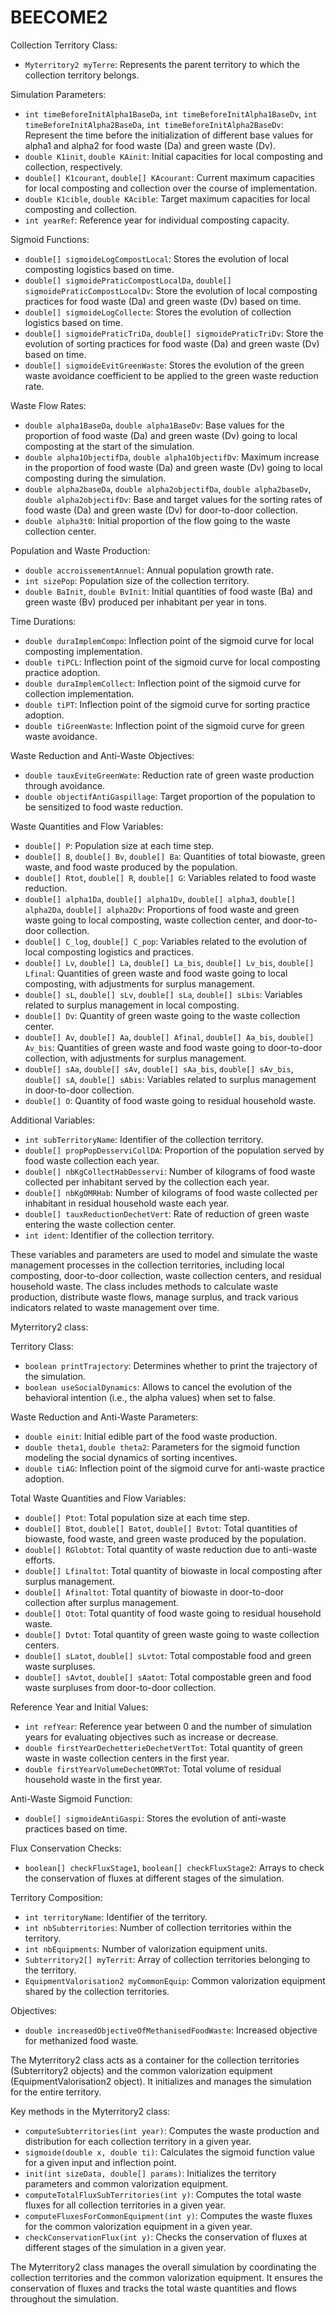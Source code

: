 # BEECOME2

Collection Territory Class:
- `Myterritory2 myTerre`: Represents the parent territory to which the collection territory belongs.

Simulation Parameters:
- `int timeBeforeInitAlpha1BaseDa`, `int timeBeforeInitAlpha1BaseDv`, `int timeBeforeInitAlpha2BaseDa`, `int timeBeforeInitAlpha2BaseDv`: Represent the time before the initialization of different base values for alpha1 and alpha2 for food waste (Da) and green waste (Dv).
- `double K1init`, `double KAinit`: Initial capacities for local composting and collection, respectively.
- `double[] K1courant`, `double[] KAcourant`: Current maximum capacities for local composting and collection over the course of implementation.
- `double K1cible`, `double KAcible`: Target maximum capacities for local composting and collection.
- `int yearRef`: Reference year for individual composting capacity.

Sigmoid Functions:
- `double[] sigmoideLogCompostLocal`: Stores the evolution of local composting logistics based on time.
- `double[] sigmoidePraticCompostLocalDa`, `double[] sigmoidePraticCompostLocalDv`: Store the evolution of local composting practices for food waste (Da) and green waste (Dv) based on time.
- `double[] sigmoideLogCollecte`: Stores the evolution of collection logistics based on time.
- `double[] sigmoidePraticTriDa`, `double[] sigmoidePraticTriDv`: Store the evolution of sorting practices for food waste (Da) and green waste (Dv) based on time.
- `double[] sigmoideEvitGreenWaste`: Stores the evolution of the green waste avoidance coefficient to be applied to the green waste reduction rate.

Waste Flow Rates:
- `double alpha1BaseDa`, `double alpha1BaseDv`: Base values for the proportion of food waste (Da) and green waste (Dv) going to local composting at the start of the simulation.
- `double alpha1ObjectifDa`, `double alpha1ObjectifDv`: Maximum increase in the proportion of food waste (Da) and green waste (Dv) going to local composting during the simulation.
- `double alpha2baseDa`, `double alpha2objectifDa`, `double alpha2baseDv`, `double alpha2objectifDv`: Base and target values for the sorting rates of food waste (Da) and green waste (Dv) for door-to-door collection.
- `double alpha3t0`: Initial proportion of the flow going to the waste collection center.

Population and Waste Production:
- `double accroissementAnnuel`: Annual population growth rate.
- `int sizePop`: Population size of the collection territory.
- `double BaInit`, `double BvInit`: Initial quantities of food waste (Ba) and green waste (Bv) produced per inhabitant per year in tons.

Time Durations:
- `double duraImplemCompo`: Inflection point of the sigmoid curve for local composting implementation.
- `double tiPCL`: Inflection point of the sigmoid curve for local composting practice adoption.
- `double duraImplemCollect`: Inflection point of the sigmoid curve for collection implementation.
- `double tiPT`: Inflection point of the sigmoid curve for sorting practice adoption.
- `double tiGreenWaste`: Inflection point of the sigmoid curve for green waste avoidance.

Waste Reduction and Anti-Waste Objectives:
- `double tauxEviteGreenWate`: Reduction rate of green waste production through avoidance.
- `double objectifAntiGaspillage`: Target proportion of the population to be sensitized to food waste reduction.

Waste Quantities and Flow Variables:
- `double[] P`: Population size at each time step.
- `double[] B`, `double[] Bv`, `double[] Ba`: Quantities of total biowaste, green waste, and food waste produced by the population.
- `double[] Rtot`, `double[] R`, `double[] G`: Variables related to food waste reduction.
- `double[] alpha1Da`, `double[] alpha1Dv`, `double[] alpha3`, `double[] alpha2Da`, `double[] alpha2Dv`: Proportions of food waste and green waste going to local composting, waste collection center, and door-to-door collection.
- `double[] C_log`, `double[] C_pop`: Variables related to the evolution of local composting logistics and practices.
- `double[] Lv`, `double[] La`, `double[] La_bis`, `double[] Lv_bis`, `double[] Lfinal`: Quantities of green waste and food waste going to local composting, with adjustments for surplus management.
- `double[] sL`, `double[] sLv`, `double[] sLa`, `double[] sLbis`: Variables related to surplus management in local composting.
- `double[] Dv`: Quantity of green waste going to the waste collection center.
- `double[] Av`, `double[] Aa`, `double[] Afinal`, `double[] Aa_bis`, `double[] Av_bis`: Quantities of green waste and food waste going to door-to-door collection, with adjustments for surplus management.
- `double[] sAa`, `double[] sAv`, `double[] sAa_bis`, `double[] sAv_bis`, `double[] sA`, `double[] sAbis`: Variables related to surplus management in door-to-door collection.
- `double[] O`: Quantity of food waste going to residual household waste.

Additional Variables:
- `int subTerritoryName`: Identifier of the collection territory.
- `double[] propPopDesserviCollDA`: Proportion of the population served by food waste collection each year.
- `double[] nbKgCollectHabDesservi`: Number of kilograms of food waste collected per inhabitant served by the collection each year.
- `double[] nbKgOMRHab`: Number of kilograms of food waste collected per inhabitant in residual household waste each year.
- `double[] tauxReductionDechetVert`: Rate of reduction of green waste entering the waste collection center.
- `int ident`: Identifier of the collection territory.

These variables and parameters are used to model and simulate the waste management processes in the collection territories, including local composting, door-to-door collection, waste collection centers, and residual household waste. The class includes methods to calculate waste production, distribute waste flows, manage surplus, and track various indicators related to waste management over time.

Myterritory2 class:

Territory Class:
- `boolean printTrajectory`: Determines whether to print the trajectory of the simulation.
- `boolean useSocialDynamics`: Allows to cancel the evolution of the behavioral intention (i.e., the alpha values) when set to false.

Waste Reduction and Anti-Waste Parameters:
- `double einit`: Initial edible part of the food waste production.
- `double theta1`, `double theta2`: Parameters for the sigmoid function modeling the social dynamics of sorting incentives.
- `double tiAG`: Inflection point of the sigmoid curve for anti-waste practice adoption.

Total Waste Quantities and Flow Variables:
- `double[] Ptot`: Total population size at each time step.
- `double[] Btot`, `double[] Batot`, `double[] Bvtot`: Total quantities of biowaste, food waste, and green waste produced by the population.
- `double[] RGlobtot`: Total quantity of waste reduction due to anti-waste efforts.
- `double[] Lfinaltot`: Total quantity of biowaste in local composting after surplus management.
- `double[] Afinaltot`: Total quantity of biowaste in door-to-door collection after surplus management.
- `double[] Otot`: Total quantity of food waste going to residual household waste.
- `double[] Dvtot`: Total quantity of green waste going to waste collection centers.
- `double[] sLatot`, `double[] sLvtot`: Total compostable food and green waste surpluses.
- `double[] sAvtot`, `double[] sAatot`: Total compostable green and food waste surpluses from door-to-door collection.

Reference Year and Initial Values:
- `int refYear`: Reference year between 0 and the number of simulation years for evaluating objectives such as increase or decrease.
- `double firstYearDechetterieDechetVertTot`: Total quantity of green waste in waste collection centers in the first year.
- `double firstYearVolumeDechetOMRTot`: Total volume of residual household waste in the first year.

Anti-Waste Sigmoid Function:
- `double[] sigmoideAntiGaspi`: Stores the evolution of anti-waste practices based on time.

Flux Conservation Checks:
- `boolean[] checkFluxStage1`, `boolean[] checkFluxStage2`: Arrays to check the conservation of fluxes at different stages of the simulation.

Territory Composition:
- `int territoryName`: Identifier of the territory.
- `int nbSubterritories`: Number of collection territories within the territory.
- `int nbEquipments`: Number of valorization equipment units.
- `Subterritory2[] myTerrit`: Array of collection territories belonging to the territory.
- `EquipmentValorisation2 myCommonEquip`: Common valorization equipment shared by the collection territories.

Objectives:
- `double increasedObjectiveOfMethanisedFoodWaste`: Increased objective for methanized food waste.

The Myterritory2 class acts as a container for the collection territories (Subterritory2 objects) and the common valorization equipment (EquipmentValorisation2 object). It initializes and manages the simulation for the entire territory.

Key methods in the Myterritory2 class:
- `computeSubterritories(int year)`: Computes the waste production and distribution for each collection territory in a given year.
- `sigmoide(double x, double ti)`: Calculates the sigmoid function value for a given input and inflection point.
- `init(int sizeData, double[] params)`: Initializes the territory parameters and common valorization equipment.
- `computeTotalFluxSubTerritories(int y)`: Computes the total waste fluxes for all collection territories in a given year.
- `computeFluxesForCommonEquipment(int y)`: Computes the waste fluxes for the common valorization equipment in a given year.
- `checkConservationFlux(int y)`: Checks the conservation of fluxes at different stages of the simulation in a given year.

The Myterritory2 class manages the overall simulation by coordinating the collection territories and the common valorization equipment. It ensures the conservation of fluxes and tracks the total waste quantities and flows throughout the simulation.
